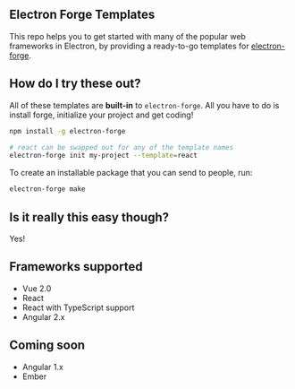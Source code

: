 ## Electron Forge Templates

This repo helps you to get started with many of the popular web frameworks in Electron, by providing a ready-to-go templates for [electron-forge](https://github.com/electron-userland/electron-forge/).

## How do I try these out?

All of these templates are **built-in** to `electron-forge`.  All you have to do is install forge, initialize your project and get coding!

```sh
npm install -g electron-forge

# react can be swapped out for any of the template names
electron-forge init my-project --template=react
```

To create an installable package that you can send to people, run:

```sh
electron-forge make
```

## Is it really this easy though?

Yes!

## Frameworks supported

* Vue 2.0
* React
* React with TypeScript support
* Angular 2.x

## Coming soon

* Angular 1.x
* Ember